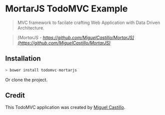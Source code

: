 # MortarJS TodoMVC Example

> MVC framework to facilate crafting Web Application with Data Driven Architecture.

> _[MortarJS - https://github.com/MiguelCastillo/MortarJS](https://github.com/MiguelCastillo/MortarJS)_

## Installation
``` javascript
> bower install todomvc-mortarjs
```
Or clone the project.

## Credit

This TodoMVC application was created by [Miguel Castillo](https://github.com/MiguelCastillo/MortarJS.Todos).
